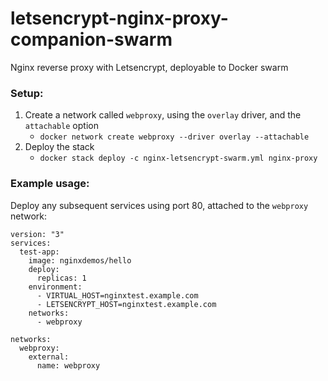 # letsencrypt-nginx-proxy-companion-swarm
Nginx reverse proxy with Letsencrypt, deployable to Docker swarm

### Setup:
1. Create a network called `webproxy`, using the `overlay` driver, and the `attachable` option
    - `docker network create webproxy --driver overlay --attachable`
2. Deploy the stack
    - `docker stack deploy -c nginx-letsencrypt-swarm.yml nginx-proxy`

### Example usage:
Deploy any subsequent services using port 80, attached to the `webproxy` network:
```
version: "3"
services:
  test-app:
    image: nginxdemos/hello
    deploy:
      replicas: 1
    environment:
      - VIRTUAL_HOST=nginxtest.example.com
      - LETSENCRYPT_HOST=nginxtest.example.com
    networks:
      - webproxy

networks:
  webproxy:
    external:
      name: webproxy
```